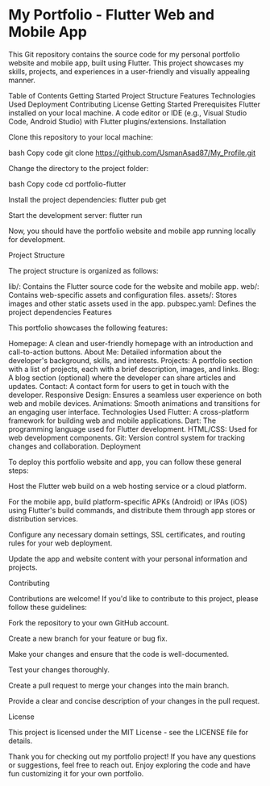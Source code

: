 # My Portfolio - Flutter Web and Mobile App

This Git repository contains the source code for my personal portfolio website and mobile app, built using Flutter. This project showcases my skills, projects, and experiences in a user-friendly and visually appealing manner.

Table of Contents
Getting Started
Project Structure
Features
Technologies Used
Deployment
Contributing
License
Getting Started
Prerequisites
Flutter installed on your local machine.
A code editor or IDE (e.g., Visual Studio Code, Android Studio) with Flutter plugins/extensions.
Installation

Clone this repository to your local machine:

bash
Copy code
git clone https://github.com/UsmanAsad87/My_Profile.git


Change the directory to the project folder:

bash
Copy code
cd portfolio-flutter


Install the project dependencies:
flutter pub get


Start the development server:
flutter run


Now, you should have the portfolio website and mobile app running locally for development.

Project Structure

The project structure is organized as follows:

lib/: Contains the Flutter source code for the website and mobile app.
web/: Contains web-specific assets and configuration files.
assets/: Stores images and other static assets used in the app.
pubspec.yaml: Defines the project dependencies
Features

This portfolio showcases the following features:

Homepage: A clean and user-friendly homepage with an introduction and call-to-action buttons.
About Me: Detailed information about the developer's background, skills, and interests.
Projects: A portfolio section with a list of projects, each with a brief description, images, and links.
Blog: A blog section (optional) where the developer can share articles and updates.
Contact: A contact form for users to get in touch with the developer.
Responsive Design: Ensures a seamless user experience on both web and mobile devices.
Animations: Smooth animations and transitions for an engaging user interface.
Technologies Used
Flutter: A cross-platform framework for building web and mobile applications.
Dart: The programming language used for Flutter development.
HTML/CSS: Used for web development components.
Git: Version control system for tracking changes and collaboration.
Deployment

To deploy this portfolio website and app, you can follow these general steps:

Host the Flutter web build on a web hosting service or a cloud platform.

For the mobile app, build platform-specific APKs (Android) or IPAs (iOS) using Flutter's build commands, and distribute them through app stores or distribution services.

Configure any necessary domain settings, SSL certificates, and routing rules for your web deployment.

Update the app and website content with your personal information and projects.

Contributing

Contributions are welcome! If you'd like to contribute to this project, please follow these guidelines:

Fork the repository to your own GitHub account.

Create a new branch for your feature or bug fix.

Make your changes and ensure that the code is well-documented.

Test your changes thoroughly.

Create a pull request to merge your changes into the main branch.

Provide a clear and concise description of your changes in the pull request.

License

This project is licensed under the MIT License - see the LICENSE file for details.

Thank you for checking out my portfolio project! If you have any questions or suggestions, feel free to reach out. Enjoy exploring the code and have fun customizing it for your own portfolio.
